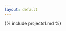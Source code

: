 ```yaml
---
layout: default
---
```


<section id="projects1">
<div class="projects-section">
{% include projects1.md %}
</div>

